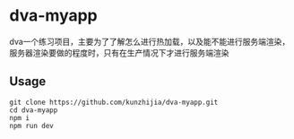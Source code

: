 # dva-myapp
dva一个练习项目，主要为了了解怎么进行热加载，以及能不能进行服务端渲染，服务器渲染要做的程度时，只有在生产情况下才进行服务端渲染

## Usage

```
git clone https://github.com/kunzhijia/dva-myapp.git
cd dva-myapp
npm i
npm run dev
```
